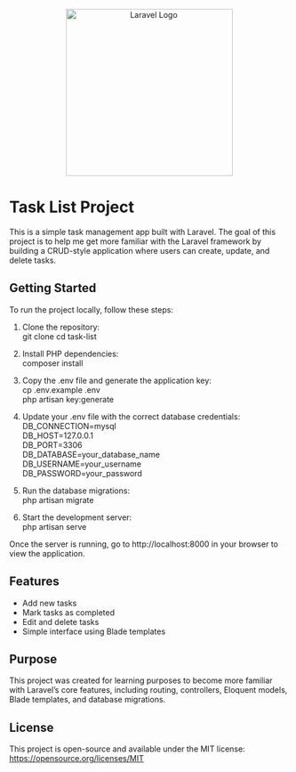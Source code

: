 <p align="center"><a href="https://laravel.com" target="_blank"><img src="https://raw.githubusercontent.com/laravel/art/master/logo-lockup/5%20SVG/2%20CMYK/1%20Full%20Color/laravel-logolockup-cmyk-red.svg" width="300" alt="Laravel Logo"></a></p>

# Task List Project  

This is a simple task management app built with Laravel. The goal of this project is to help me get more familiar with the Laravel framework by building a CRUD-style application where users can create, update, and delete tasks.  

## Getting Started  

To run the project locally, follow these steps:  

1. Clone the repository:  
git clone
cd task-list  

2. Install PHP dependencies:  
composer install  

3. Copy the .env file and generate the application key:  
cp .env.example .env  
php artisan key:generate  

4. Update your .env file with the correct database credentials:  
DB_CONNECTION=mysql  
DB_HOST=127.0.0.1  
DB_PORT=3306  
DB_DATABASE=your_database_name  
DB_USERNAME=your_username  
DB_PASSWORD=your_password  

5. Run the database migrations:  
php artisan migrate  

6. Start the development server:  
php artisan serve  

Once the server is running, go to http://localhost:8000 in your browser to view the application.  

## Features  

- Add new tasks  
- Mark tasks as completed  
- Edit and delete tasks  
- Simple interface using Blade templates  

## Purpose  

This project was created for learning purposes to become more familiar with Laravel’s core features, including routing, controllers, Eloquent models, Blade templates, and database migrations.  

## License  

This project is open-source and available under the MIT license: https://opensource.org/licenses/MIT
